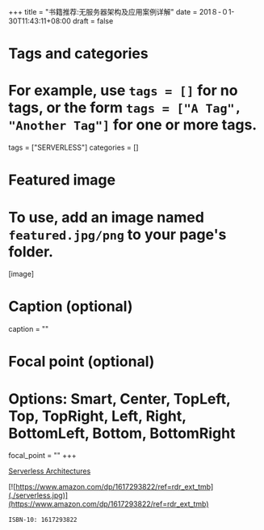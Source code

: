 +++
title = "书籍推荐:无服务器架构及应用案例详解"
date = 201８-０1-30T11:43:11+08:00
draft = false

# Tags and categories
# For example, use `tags = []` for no tags, or the form `tags = ["A Tag", "Another Tag"]` for one or more tags.
tags = ["SERVERLESS"]
categories = []

# Featured image
# To use, add an image named `featured.jpg/png` to your page's folder. 
[image]
  # Caption (optional)
  caption = ""

  # Focal point (optional)
  # Options: Smart, Center, TopLeft, Top, TopRight, Left, Right, BottomLeft, Bottom, BottomRight
  focal_point = ""
+++



[Serverless Architectures](https://www.amazon.com/dp/1617293822/ref=rdr_ext_tmb)

[![https://www.amazon.com/dp/1617293822/ref=rdr_ext_tmb](./serverless.jpg)](https://www.amazon.com/dp/1617293822/ref=rdr_ext_tmb)

```
ISBN-10: 1617293822
```